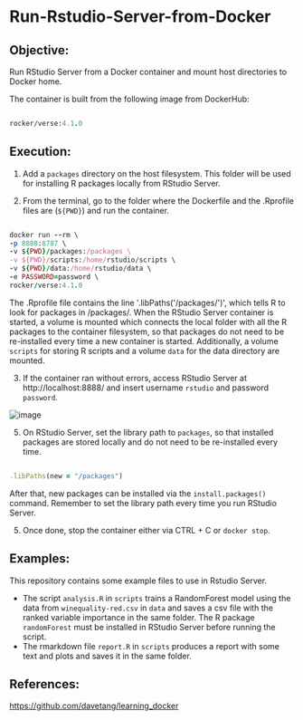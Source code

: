 # Run-Rstudio-Server-from-Docker

Objective: 
--------------------------------------------------------------------------------------------------------------------
Run RStudio Server from a Docker container and mount host directories to Docker home.

The container is built from the following image from DockerHub:

```rb

rocker/verse:4.1.0

```

Execution: 
---------------------------------------------------------------------------------------------------------------------------------
1) Add a ```packages``` directory on the host filesystem. This folder will be used for installing R packages locally from RStudio Server.

2) From the terminal, go to the folder where the Dockerfile and the .Rprofile files are (```${PWD}```) and run the container.

```rb

docker run --rm \
-p 8888:8787 \ 
-v ${PWD}/packages:/packages \
-v ${PWD}/scripts:/home/rstudio/scripts \
-v ${PWD}/data:/home/rstudio/data \
-e PASSWORD=password \
rocker/verse:4.1.0

```
The .Rprofile file contains the line '.libPaths('/packages/')', which tells R to look for packages in /packages/. When the RStudio Server container is started, a volume is mounted which connects the local folder with all the R packages to the container filesystem, so that packages do not need to be re-installed every time a new container is started. Additionally, a volume ```scripts``` for storing R scripts and a volume ```data``` for the data directory are mounted.

3) If the container ran without errors, access RStudio Server at http://localhost:8888/ and insert username ```rstudio``` and password ```password```.

![image](https://user-images.githubusercontent.com/74903161/145717624-0d51a0cd-203a-4d2f-8e49-3bf15f9be62b.png)

5) On RStudio Server, set the library path to ```packages```, so that installed packages are stored locally and do not need to be re-installed every time.

```rb

.libPaths(new = "/packages")

```

After that, new packages can be installed via the ```install.packages()``` command. Remember to set the library path every time you run RStudio Server.

5) Once done, stop the container either via CTRL + C or ```docker stop```.




Examples:
------------------------------------------------------------------------------------------------------------------------------------

This repository contains some example files to use in Rstudio Server. 

* The script ```analysis.R``` in ```scripts``` trains a RandomForest model using the data from  ```winequality-red.csv``` in ```data```
and saves a csv file with the ranked variable importance in the same folder. The R package ```randomForest``` must be installed in RStudio Server before running the script.
* The rmarkdown file ```report.R``` in ```scripts``` produces a report with some text and plots and saves it in the same folder.

References: 
------------------------------------------------------------------------------------------------------------------------------------
https://github.com/davetang/learning_docker


